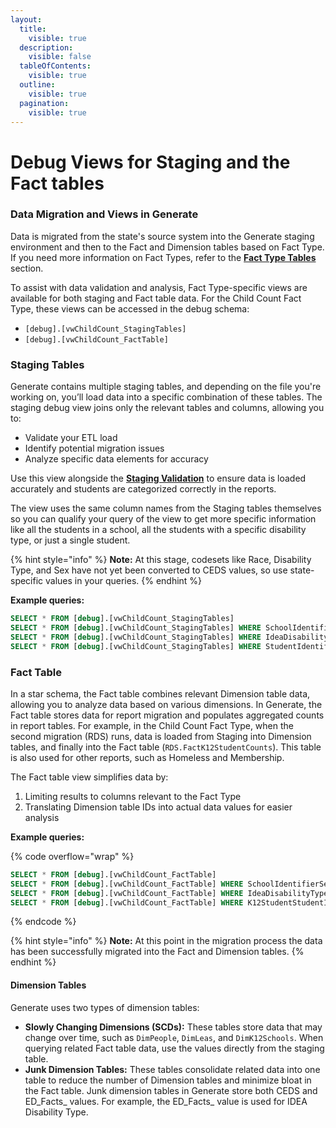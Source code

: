 ```yaml
---
layout:
  title:
    visible: true
  description:
    visible: false
  tableOfContents:
    visible: true
  outline:
    visible: true
  pagination:
    visible: true
---
```


# Debug Views for Staging and the Fact tables

### Data Migration and Views in Generate

Data is migrated from the state's source system into the Generate staging environment and then to the Fact and Dimension tables based on Fact Type. If you need more information on Fact Types, refer to the [**Fact Type Tables**](../migration/fact-type-table/) section.

To assist with data validation and analysis, Fact Type-specific views are available for both staging and Fact table data. For the Child Count Fact Type, these views can be accessed in the debug schema:

* `[debug].[vwChildCount_StagingTables]`
* `[debug].[vwChildCount_FactTable]`

### Staging Tables

Generate contains multiple staging tables, and depending on the file you're working on, you’ll load data into a specific combination of these tables. The staging debug view joins only the relevant tables and columns, allowing you to:

* Validate your ETL load
* Identify potential migration issues
* Analyze specific data elements for accuracy

Use this view alongside the [**Staging Validation**](staging-validation/) to ensure data is loaded accurately and students are categorized correctly in the reports.

The view uses the same column names from the Staging tables themselves so you can qualify your query of the view to get more specific information like all the students in a school, all the students with a specific disability type, or just a single student.

{% hint style="info" %}
**Note:** At this stage, codesets like Race, Disability Type, and Sex have not yet been converted to CEDS values, so use state-specific values in your queries.
{% endhint %}

**Example queries:**

```sql
SELECT * FROM [debug].[vwChildCount_StagingTables]
SELECT * FROM [debug].[vwChildCount_StagingTables] WHERE SchoolIdentifierSea = '1234'
SELECT * FROM [debug].[vwChildCount_StagingTables] WHERE IdeaDisabilityTypeCode = 'XYZ'
SELECT * FROM [debug].[vwChildCount_StagingTables] WHERE StudentIdentifierState = '123456789'
```

### Fact Table

In a star schema, the Fact table combines relevant Dimension table data, allowing you to analyze data based on various dimensions. In Generate, the Fact table stores data for report migration and populates aggregated counts in report tables. For example, in the Child Count Fact Type, when the second migration (RDS) runs, data is loaded from Staging into Dimension tables, and finally into the Fact table (`RDS.FactK12StudentCounts`). This table is also used for other reports, such as Homeless and Membership.

The Fact table view simplifies data by:

1. Limiting results to columns relevant to the Fact Type
2. Translating Dimension table IDs into actual data values for easier analysis

**Example queries:**

{% code overflow="wrap" %}
```sql
SELECT * FROM [debug].[vwChildCount_FactTable]
SELECT * FROM [debug].[vwChildCount_FactTable] WHERE SchoolIdentifierSea = '1234'
SELECT * FROM [debug].[vwChildCount_FactTable] WHERE IdeaDisabilityTypeEdFactsCode = 'AUT'
SELECT * FROM [debug].[vwChildCount_FactTable] WHERE K12StudentStudentIdentifierState = '123456789'
```
{% endcode %}

{% hint style="info" %}
**Note:** At this point in the migration process the data has been successfully migrated into the Fact and Dimension tables.&#x20;
{% endhint %}

#### Dimension Tables

Generate uses two types of dimension tables:

* **Slowly Changing Dimensions (SCDs):** These tables store data that may change over time, such as `DimPeople`, `DimLeas`, and `DimK12Schools`. When querying related Fact table data, use the values directly from the staging table.
* **Junk Dimension Tables:** These tables consolidate related data into one table to reduce the number of Dimension tables and minimize bloat in the Fact table. Junk dimension tables in Generate store both CEDS and ED_Facts_ values. For example, the ED_Facts_ value is used for IDEA Disability Type.
